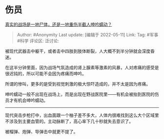 # 伤员
[真实的战场是一地尸体，还是一地重伤半截人呻吟蠕动？](https://www.zhihu.com/question/323716192/answer/1288875237)

> Author: #Anonymity
> Last update: [编辑于 2022-05-11]
> Link:
> Tag: #军事 #科学
> 评论区:
> 泛讨论:

被现代武器击中躯干，或者击中四肢到肢体断裂，人大概不到半分钟就会深度昏迷。

在这半分钟里面，因为战场气氛造成的肾上腺素等激素的风暴，人对疼痛的感受是很迟钝的，所以可能不会因为疼痛而呻吟。

所谓的惨叫，更多的是受到视觉刺激的极大惊吓造成的，并不太是因为疼痛。

呻吟蠕动一般不出现在战场上，而是出现在野战医院里——有机会被抬到医院的伤员才有机会呻吟蠕动。

---

现代突击步枪打中，出血面跟一个柚子差不多大，人体内很难找到这么大个区域里不涉及到主要血管的。主动脉断了，高心率下几十秒就失去意识了。

被榴弹、炮弹、导弹击中就更不提了。
